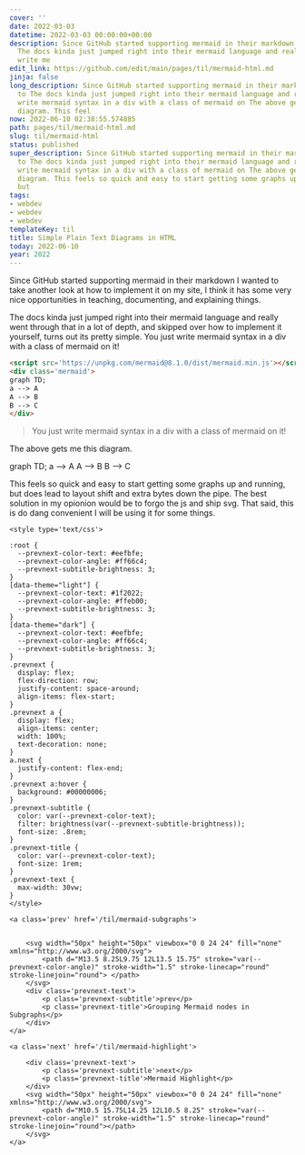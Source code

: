 ```yaml
---
cover: ''
date: 2022-03-03
datetime: 2022-03-03 00:00:00+00:00
description: Since GitHub started supporting mermaid in their markdown I wanted to
  The docs kinda just jumped right into their mermaid language and really You  just
  write me
edit_link: https://github.com/edit/main/pages/til/mermaid-html.md
jinja: false
long_description: Since GitHub started supporting mermaid in their markdown I wanted
  to The docs kinda just jumped right into their mermaid language and really You  just
  write mermaid syntax in a div with a class of mermaid on The above gets me this
  diagram. This feel
now: 2022-06-10 02:38:55.574885
path: pages/til/mermaid-html.md
slug: til/mermaid-html
status: published
super_description: Since GitHub started supporting mermaid in their markdown I wanted
  to The docs kinda just jumped right into their mermaid language and really You  just
  write mermaid syntax in a div with a class of mermaid on The above gets me this
  diagram. This feels so quick and easy to start getting some graphs up and running,
  but
tags:
- webdev
- webdev
- webdev
templateKey: til
title: Simple Plain Text Diagrams in HTML
today: 2022-06-10
year: 2022
---
```


Since GitHub started supporting mermaid in their markdown I wanted to
take another look at how to implement it on my site, I think it has some
very nice opportunities in teaching, documenting, and explaining things.

The docs kinda just jumped right into their mermaid language and really
went through that in a lot of depth, and skipped over how to implement
it yourself, turns out its pretty simple. You  just write mermaid syntax
in a div with a class of mermaid on it!

``` html
<script src='https://unpkg.com/mermaid@8.1.0/dist/mermaid.min.js'></script>
<div class='mermaid'>
graph TD;
a --> A
A --> B
B --> C
</div>
```

>  You  just write mermaid syntax in a div with a class of mermaid on
>  it!

The above gets me this diagram.

<script src='https://unpkg.com/mermaid@8.1.0/dist/mermaid.min.js'></script>
<div class='mermaid'>
graph TD;
a --> A
A --> B
B --> C
</div>

This feels so quick and easy to start getting some graphs up and running, but
does lead to layout shift and extra bytes down the pipe.  The best solution in
my opionion would be to forgo the js and ship svg.  That said, this is do dang
convenient I will be using it for some things.
<div class='prevnext'>

    <style type='text/css'>

    :root {
      --prevnext-color-text: #eefbfe;
      --prevnext-color-angle: #ff66c4;
      --prevnext-subtitle-brightness: 3;
    }
    [data-theme="light"] {
      --prevnext-color-text: #1f2022;
      --prevnext-color-angle: #ffeb00;
      --prevnext-subtitle-brightness: 3;
    }
    [data-theme="dark"] {
      --prevnext-color-text: #eefbfe;
      --prevnext-color-angle: #ff66c4;
      --prevnext-subtitle-brightness: 3;
    }
    .prevnext {
      display: flex;
      flex-direction: row;
      justify-content: space-around;
      align-items: flex-start;
    }
    .prevnext a {
      display: flex;
      align-items: center;
      width: 100%;
      text-decoration: none;
    }
    a.next {
      justify-content: flex-end;
    }
    .prevnext a:hover {
      background: #00000006;
    }
    .prevnext-subtitle {
      color: var(--prevnext-color-text);
      filter: brightness(var(--prevnext-subtitle-brightness));
      font-size: .8rem;
    }
    .prevnext-title {
      color: var(--prevnext-color-text);
      font-size: 1rem;
    }
    .prevnext-text {
      max-width: 30vw;
    }
    </style>
    
    <a class='prev' href='/til/mermaid-subgraphs'>
    

        <svg width="50px" height="50px" viewbox="0 0 24 24" fill="none" xmlns="http://www.w3.org/2000/svg">
            <path d="M13.5 8.25L9.75 12L13.5 15.75" stroke="var(--prevnext-color-angle)" stroke-width="1.5" stroke-linecap="round" stroke-linejoin="round"> </path>
        </svg>
        <div class='prevnext-text'>
            <p class='prevnext-subtitle'>prev</p>
            <p class='prevnext-title'>Grouping Mermaid nodes in Subgraphs</p>
        </div>
    </a>
    
    <a class='next' href='/til/mermaid-highlight'>
    
        <div class='prevnext-text'>
            <p class='prevnext-subtitle'>next</p>
            <p class='prevnext-title'>Mermaid Highlight</p>
        </div>
        <svg width="50px" height="50px" viewbox="0 0 24 24" fill="none" xmlns="http://www.w3.org/2000/svg">
            <path d="M10.5 15.75L14.25 12L10.5 8.25" stroke="var(--prevnext-color-angle)" stroke-width="1.5" stroke-linecap="round" stroke-linejoin="round"></path>
        </svg>
    </a>
  </div>